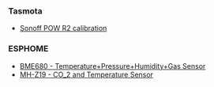 ---
---
### Tasmota
* [Sonoff POW R2 calibration](howto/tasmota_sonoff_powr2.md)

### ESPHOME
* [BME680 - Temperature+Pressure+Humidity+Gas Sensor](howto/bme680.md)
* [MH-Z19 - CO_2 and Temperature Sensor](howto/mh-z19.md)
